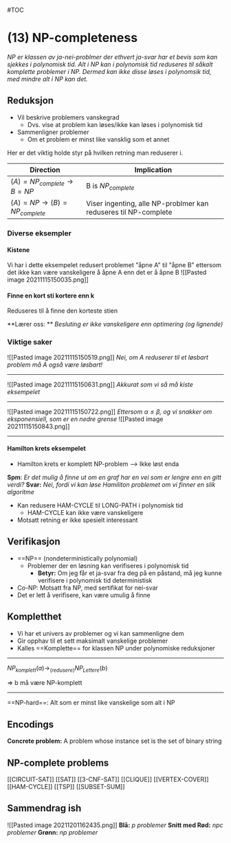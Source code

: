 #TOC  

# (13) NP-completeness
*NP er klassen av ja-nei-problmer der ethvert ja-svar har et bevis som kan sjekkes i polynomisk tid. Alt i NP kan i polynomisk tid reduseres til såkalt komplette problemer i NP. Dermed kan ikke disse løses i polynomsik tid, med mindre alt i NP kan det.* 
## Reduksjon
- Vil beskrive problemers vanskegrad
	- Dvs. vise at problem kan løses/ikke kan løses i polynomisk tid
- Sammenligner problemer
	- Om et problem er minst like vansklig som et annet

Her er det viktig holde styr på hvilken retning man reduserer i. 

| Direction                                  | Implication           |
| ------------------------------------------ | --------------------- |
| $(A) = NP_{complete} \rightarrow B= NP$    | B is  $NP_{complete}$ |
| $(A) = NP \rightarrow (B) = NP_{complete}$ | Viser ingenting, alle NP-problmer kan reduseres til NP-complete                      |

### Diverse eksempler
#### Kistene
Vi har i dette eksempelet redusert problemet
"åpne A" til "åpne B" ettersom det ikke kan være vanskeligere å åpne A enn det er å åpne B
![[Pasted image 20211115150035.png]]

#### Finne en kort sti kortere enn k
Reduseres til å finne den korteste stien

**Lærer oss: ** *Besluting er ikke vanskeligere enn optimering (og lignende)*

### Viktige saker
![[Pasted image 20211115150519.png]]
*Nei, om A reduserer til et løsbart problem må A også være løsbart!*

---

![[Pasted image 20211115150631.png]]
*Akkurat som vi så må kiste eksempelet*

---

![[Pasted image 20211115150722.png]]
*Ettersom $\alpha \le \beta$, og vi snakker om eksponensiell, som er en nedre grense*
![[Pasted image 20211115150843.png]]


---

#### Hamilton krets eksempelet
- Hamilton krets er komplett NP-problem --> Ikke løst enda

**Spm**: *Er det mulig å finne ut om en graf har en vei som er lengre enn en gitt verdi?*
**Svar:** *Nei, fordi vi kan løse Hamiliton problemet om vi finner en slik algoritme*

- Kan redusere HAM-CYCLE til LONG-PATH i polynomisk tid
	- HAM-CYCLE kan ikke være vanskeligere
- Motsatt retning er ikke spesielt interessant

## Verifikasjon
- ==NP== (nondeterministically polynomial)
	- Problemer der en løsning kan verifiseres i polynomisk tid
		- **Betyr:** Om jeg får et ja-svar fra deg på en påstand, må jeg kunne verifisere i polynomisk tid deterministisk
- Co-NP: Motsatt fra NP, med sertifikat for nei-svar
- Det er lett å verifisere, kan være umulig å finne
## Kompletthet
- Vi har et univers av problemer og vi kan sammenligne dem
- Gir opphav til et sett maksimalt vanskelige problemer
- Kalles ==Komplette== for klassen NP under polynomiske reduksjoner

---
$NP_{komplett}(a) \rightarrow_{(redusere)} NP_{Lettere} (b)$

$\Rightarrow$ b må  være NP-komplett

---

==NP-hard==: Alt som er minst like vanskelige som alt i NP

## Encodings
**Concrete problem:** A problem whose instance set is the set of binary string

## NP-complete problems
[[CIRCUIT-SAT]]
[[SAT]]
[[3-CNF-SAT]]
[[CLIQUE]]
[[VERTEX-COVER]]
[[HAM-CYCLE]]
[[TSP]]
[[SUBSET-SUM]]


## Sammendrag ish
![[Pasted image 20211201162435.png]]
**Blå:** *p problemer*
**Snitt med Rød:** *npc problemer*
**Grønn:** *np problemer*